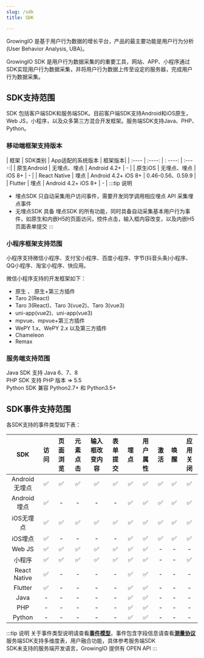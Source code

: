 ```yaml
---
slug: /sdk
title: SDK

---
```


GrowingIO 是基于用户行为数据的增长平台，产品的最主要功能是用户行为分析(User Behavior Analysis, UBA)。

GrowingIO SDK 是用户行为数据采集的的重要工具，网站、APP、小程序通过SDK实现用户行为数据采集，并将用户行为数据上传至设定的服务器，完成用户行为数据采集。
## SDK支持范围

SDK 包括客户端SDK和服务端SDK。目前客户端SDK支持Android和iOS原生，Web JS，小程序，以及众多第三方混合开发框架。服务端SDK支持Java、PHP、Python。
### 移动端框架支持版本

|  框架  | SDK类别 | App适配的系统版本 | 框架版本|
|  :----  | :----:  | : ----: | :----:|
| 原生Android | 无埋点、埋点 | Android 4.2+ | - |
| 原生iOS | 无埋点、埋点 | iOS 8+ |  - |
| React Native | 埋点 | Android 4.2+  iOS 8+ |  0.46-0.56、0.59.9 |
| Flutter | 埋点 | Android 4.2+  iOS 8+ |  - |
:::tip 说明
* 埋点SDK 只自动采集用户访问事件，需要开发同学调用相应埋点 API 采集埋点事件
* 无埋点SDK 具备 埋点SDK 的所有功能，同时具备自动采集基本用户行为事件，如原生和内嵌H5的页面访问，控件点击，输入框内容改变，以及内嵌H5页面表单提交
:::

### 小程序框架支持范围
小程序支持微信小程序、支付宝小程序、百度小程序、字节(抖音头条)小程序、QQ小程序、淘宝小程序、快应用。

微信小程序支持的开发框架如下：
- 原生 、 原生+第三方插件
- Taro 2(React)
- Taro 3(React)、Taro 3(vue2)、Taro 3(vue3)
- uni-app(vue2)、uni-app(vue3)
- mpvue、mpvue+第三方插件
- WePY 1.x、WePY 2.x 以及第三方插件
- Chameleon
- Remax

### 服务端支持范围
Java SDK 支持 Java 6、7、8<br/>
PHP SDK 支持 PHP 版本 => 5.5<br/>
Python SDK 兼容 Python2.7+ 和 Python3.5+


## SDK事件支持范围

各SDK支持的事件类型如下表：

| SDK | 访问 |  页面浏览  | 元素点击 | 输入框改变内容 | 表单提交 | 埋点 | 用户属性 | 激活 | 唤醒 | 应用关闭 | 
|:---:|:---:|:---:|:---:|:---:|:---:|:---:|:---:|:---:|:---:|:----:|  
|Android无埋点| ✅ | ✅ | ✅ | ✅ | ✅ | ✅ | ✅ | ✅ | ✅ | ✅ |
|Android埋点  | ✅ | - | - | - | - | ✅ | ✅ | ✅ | ✅ | ✅ |
|iOS无埋点    | ✅ | ✅ | ✅ | ✅ | ✅ | ✅ | ✅ | ✅ | ✅ | ✅ |
|iOS埋点      | ✅ | - | - | - | - | ✅ | ✅ | ✅ | ✅ | ✅ |
|Web JS      | ✅ | ✅ | ✅ | ✅ | ✅ | ✅ | ✅ | - | - |  -|
|小程序       | ✅ | ✅ | ✅ | ✅ | ✅ | ✅ | ✅ | -  | - | ✅ |
|React Native| ✅ | - | - | - | - | ✅ | ✅ | - | - | - |
|Flutter     | ✅ | - | - | - | - | ✅ | ✅ | - | - | - |
|Java        | - | - | - | - | - | ✅ | ✅ | - | - | - |
|PHP         | - | - | - | - | - | ✅ | ✅ | - | - | - |
|Python      | - | - | - | - | - | ✅ | ✅ | - | - | - |

:::tip 说明
关于事件类型说明请查看[**事件模型**](/docs/sdk/basic/eventModel)，事件包含字段信息请查看[**测量协议**](sdk/basic/measurement-protocol) <br/>
服务端SDK支持多维度表，用户融合功能，具体参考服务端SDK<br/>
SDK未支持的服务端开发语言，GrowingIO 提供有 OPEN API
:::


